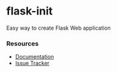 # flask-init
Easy way to create Flask Web application

### Resources


- [Documentation](http://flask-init.readthedocs.org)
- [Issue Tracker](http://github.com/rajasimon/flask-init/issues)
